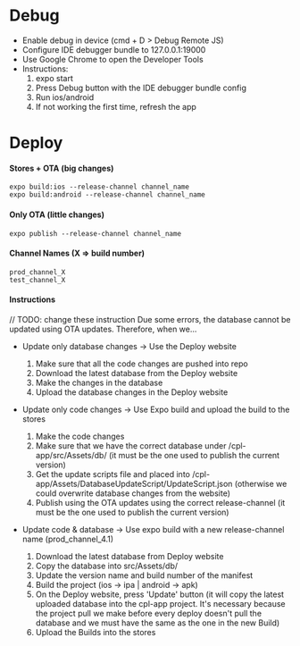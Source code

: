 # Debug
- Enable debug in device (cmd + D > Debug Remote JS)
- Configure IDE debugger bundle to 127.0.0.1:19000
- Use Google Chrome to open the Developer Tools
- Instructions:
    1. expo start
    2. Press Debug button with the IDE debugger bundle config
    3. Run ios/android
    4. If not working the first time, refresh the app

# Deploy
#### Stores + OTA (big changes)
    expo build:ios --release-channel channel_name
    expo build:android --release-channel channel_name

#### Only OTA (little changes)
    expo publish --release-channel channel_name

#### Channel Names (X => build number)
    prod_channel_X
    test_channel_X

#### Instructions
// TODO: change these instruction
Due some errors, the database cannot be updated using OTA updates.
Therefore, when we...
- Update only database changes -> Use the Deploy website
    1. Make sure that all the code changes are pushed into repo
    2. Download the latest database from the Deploy website
    3. Make the changes in the database
    4. Upload the database changes in the Deploy website

- Update only code changes -> Use Expo build and upload the build to the stores
    1. Make the code changes
    2. Make sure that we have the correct database under /cpl-app/src/Assets/db/ (it must be the one used to publish the current version)
    3. Get the update scripts file and placed into /cpl-app/Assets/DatabaseUpdateScript/UpdateScript.json (otherwise we could overwrite database changes from the website)
    4. Publish using the OTA updates using the correct release-channel (it must be the one used to publish the current version)

- Update code & database -> Use expo build with a new release-channel name (prod_channel_4.1)
    1. Download the latest database from Deploy website
    2. Copy the database into src/Assets/db/
    3. Update the version name and build number of the manifest
    4. Build the project (ios -> ipa | android -> apk)
    5. On the Deploy website, press 'Update' button (it will copy the latest uploaded database into the cpl-app project. It's necessary because the project pull we make before every deploy doesn't pull the database and we must have the same as the one in the new Build)
    6. Upload the Builds into the stores